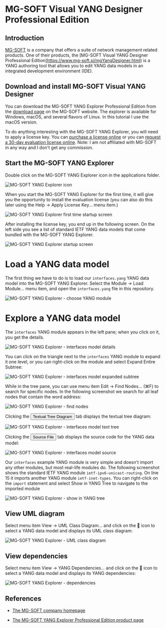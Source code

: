 # MG-SOFT Visual YANG Designer Professional Edition

## Introduction

[MG-SOFT](https://www.mg-soft.si/) is a company that offers a suite of network management related
products.
One of their products, the
[MG-SOFT Visual YANG Designer Professional Edition]https://www.mg-soft.si/mgYangDesigner.html)
is a YANG authoring tool that allows you to edit YANG data models in an integrated development
environment (IDE).




## Download and install MG-SOFT Visual YANG Designer

You can download the MG-SOFT YANG Explorer Professional Edition from the 
[download page](https://www.mg-soft.si/download.html?product=yangexplorer&os=java)
on the MG-SOFT website.
The explorer is available for Windows, macOS, and several flavors of Linux.
In this tutorial I use the macOS version.

To do anything interesting with the MG-SOFT YANG Explorer, you will need to apply a license key.
You can [purchase a license online](https://www.mg-soft.si/mgYangExplorer-ordering.html)
or you can [request a 30-day evaluation license online](https://www.mg-soft.si/evalKeyReq.html).
Note: I am not affiliated with MG-SOFT in any way and I don't get any commission.

## Start the MG-SOFT YANG Explorer

Double click on the MG-SOFT YANG Explorer icon in the applications folder.

![MG-SOFT YANG Explorer icon](figures/mgsoft-yang-explorer-icon.png)

When you start the MG-SOFT YANG Explorer for the first time, it will give you the opportunity
to install the evaluation license
(you can also do this later using the Help → Apply License Key... menu item.)

![MG-SOFT YANG Explorer first time startup screen](figures/mgsoft-yang-explorer-first-time.png)

After installing the license key, you end up in the following screen.
On the left side you see a list of standard IETF YANG data models that come bundled with the
MG-SOFT YANG Explorer.

![MG-SOFT YANG Explorer startup screen](figures/mgsoft-yang-explorer-startup.png)

# Load a YANG data model

The first thing we have to do is to load our `interfaces.yang` YANG data model into the
MG-SOFT YANG Explorer.
Select the Module → Load Module... menu item, and open the `interfaces.yang` file in this
repository.

![MG-SOFT YANG Explorer - choose YANG module](figures/mgsoft-yang-explorer-choose-yang-file.png)

# Explore a YANG data model

The `interfaces` YANG module appears in the left pane; when you click on it, you get the details.

![MG-SOFT YANG Explorer - interfaces model details](figures/mgsoft-yang-explorer-interface-model-details.png)

You can click on the triangle next to the `interfaces` YANG module to expand it one level,
or you can right-click on the module and select Expand Entire Subtree:

![MG-SOFT YANG Explorer - interfaces model expanded subtree](figures/mgsoft-yang-explorer-interface-model-expanded-subtree.png)

While in the tree pane, you can use menu item Edit → Find Nodes... (⌘F) to search for specific nodes.
In the following screenshot we search for all leaf nodes that contain the word address:

![MG-SOFT YANG Explorer - find nodes](figures/mgsoft-yang-explorer-find-nodes.png)

Clicking the <button>Textual Tree Diagram</button> tab displays the textual tree diagram:

![MG-SOFT YANG Explorer - interfaces model text tree](figures/mgsoft-yang-explorer-interface-model-text-tree.png)

Clicking the <button>Source File</button> tab displays the source code for the YANG data model:

![MG-SOFT YANG Explorer - interfaces model source](figures/mgsoft-yang-explorer-interface-model-source.png)

Our `interfaces` example YANG module is very simple and doesn't import any other modules,
but most real-life modules do.
The following screenshot shows the standard IETF YANG module `ietf-ipv6-unicast-routing`.
On line 15 it imports another YANG module `ietf-inet-types`.
You can right-click on the `import` statement and select Show in YANG Tree to navigate to the
imported module

![MG-SOFT YANG Explorer - show in YANG tree](figures/mgsoft-yang-explorer-show-in-yang-tree.png)

## View UML diagram

Select menu item View → UML Class Diagram... and click on the 🔧 icon to select a YANG data model
and displays its UML class diagram:

![MG-SOFT YANG Explorer - UML class diagram](figures/mgsoft-yang-explorer-uml-class-diagram.png)

## View dependencies

Select menu item View → YANG Dependencies... and click on the 🔧 icon to select a YANG data model
and displays its YANG dependencies:

![MG-SOFT YANG Explorer - dependencies](figures/mgsoft-yang-explorer-dependencies.png)

## References

* [The MG-SOFT company homepage](https://www.mg-soft.si/)

* [The MG-SOFT YANG Explorer Professional Edition product page](https://www.mg-soft.si/mgYangExplorer.html)
